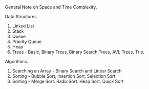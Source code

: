 
General Note on Space and Time Complexity.

Data Structures
1. Linked List
2. Stack
3. Queue
4. Priority Queue
5. Heap
6. Trees - Basic, Binary Trees, Binary Search Trees, AVL Trees, Trie. 

Algorithms.
1. Searching an Array - Binary Search and Linear Search
2. Sorting - Bubble Sort, Insertion Sort, Selection Sort
3. Sorting - Merge Sort. Radix Sort. Heap Sort. Quick Sort